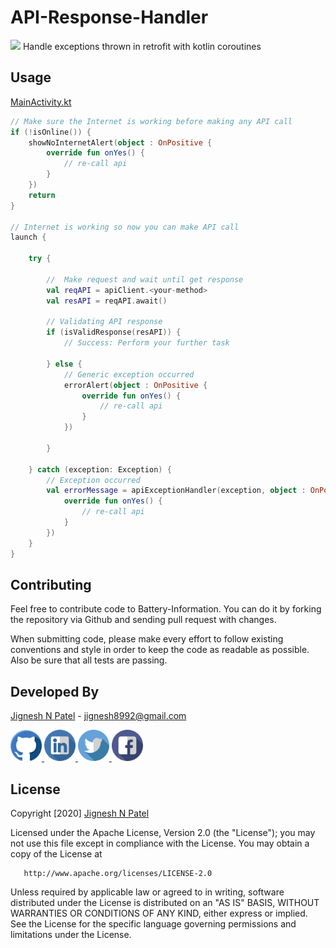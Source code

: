 # API-Response-Handler
<img src="https://badges.frapsoft.com/os/v1/open-source.svg?v=103">
Handle exceptions thrown in retrofit with kotlin coroutines

## Usage
[MainActivity.kt](https://github.com/jignesh8992/API-Response-Handler/blob/master/app/src/main/java/com/example/responsehandler/MainActivity.kt)
```kotlin
// Make sure the Internet is working before making any API call
if (!isOnline()) {
    showNoInternetAlert(object : OnPositive {
        override fun onYes() {
            // re-call api
        }
    })
    return
}

// Internet is working so now you can make API call
launch {
    
    try {               

        //  Make request and wait until get response
        val reqAPI = apiClient.<your-method>
        val resAPI = reqAPI.await()

        // Validating API response
        if (isValidResponse(resAPI)) {                 
            // Success: Perform your further task
           
        } else {
            // Generic exception occurred
            errorAlert(object : OnPositive {
                override fun onYes() {
                    // re-call api
                }
            })
       
        }
        
    } catch (exception: Exception) {
        // Exception occurred
        val errorMessage = apiExceptionHandler(exception, object : OnPositive {
            override fun onYes() {
                // re-call api
            }
        })
    }
}
```


## Contributing
Feel free to contribute code to Battery-Information. You can do it by forking the repository via Github and sending pull request with changes.

When submitting code, please make every effort to follow existing conventions and style in order to keep the code as readable as possible. Also be sure that all tests are passing.
 
## Developed By
[Jignesh N Patel](https://github.com/jignesh8992) - [jignesh8992@gmail.com](https://mail.google.com/mail/u/0/?view=cm&fs=1&to=jignesh8992@gmail.com&su=https://github.com/jignesh8992/Battery-Information&body=&bcc=jignesh8992@gmail.com&tf=1)

  <a href="https://github.com/jignesh8992" rel="nofollow">
  <img alt="Follow me on Google+" 
       height="50" width="50" 
       src="https://github.com/jignesh8992/Battery-Information/blob/master/social/github.png" 
       style="max-width:100%;">
  </a>
  
  <a href="https://www.linkedin.com/in/jignesh8992/" rel="nofollow">
  <img alt="Follow me on LinkedIn" 
       height="50" width="50" 
       src="https://github.com/jignesh8992/Battery-Information/blob/master/social/linkedin.png" 
       style="max-width:100%;">
  </a>
  
  <a href="https://twitter.com/jignesh8992" rel="nofollow">
  <img alt="Follow me on Facebook" 
       height="50" width="50"
       src="https://github.com/jignesh8992/Battery-Information/blob/master/social/twitter.png" 
       style="max-width:100%;">
  </a>
  
  <a href="https://www.facebook.com/jignesh8992" rel="nofollow">
  <img alt="Follow me on Facebook" 
       height="50" width="50" 
       src="https://github.com/jignesh8992/Battery-Information/blob/master/social/facebook.png" 
       style="max-width:100%;">
  </a>
  
  ## License


Copyright [2020] [Jignesh N Patel](https://github.com/jignesh8992)

   Licensed under the Apache License, Version 2.0 (the "License");
   you may not use this file except in compliance with the License.
   You may obtain a copy of the License at

       http://www.apache.org/licenses/LICENSE-2.0

   Unless required by applicable law or agreed to in writing, software
   distributed under the License is distributed on an "AS IS" BASIS,
   WITHOUT WARRANTIES OR CONDITIONS OF ANY KIND, either express or implied.
   See the License for the specific language governing permissions and
   limitations under the License.
